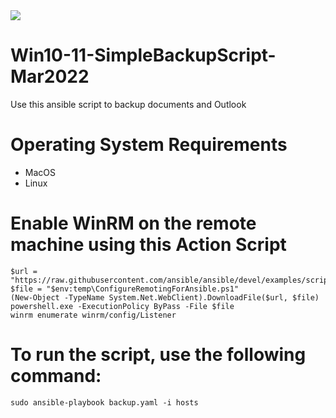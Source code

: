 <img src=https://www.gamerevolution.com/assets/uploads/2021/07/Windows-11-downgrade-to-Windows-10-1280x720.png >

# Win10-11-SimpleBackupScript-Mar2022
Use this ansible script to backup documents and Outlook

# Operating System Requirements
- MacOS
- Linux

# Enable WinRM on the remote machine using this Action Script
```
$url = "https://raw.githubusercontent.com/ansible/ansible/devel/examples/scripts/ConfigureRemotingForAnsible.ps1"
$file = "$env:temp\ConfigureRemotingForAnsible.ps1"
(New-Object -TypeName System.Net.WebClient).DownloadFile($url, $file)
powershell.exe -ExecutionPolicy ByPass -File $file
winrm enumerate winrm/config/Listener
```
# To run the script, use the following command:
```
sudo ansible-playbook backup.yaml -i hosts
```
